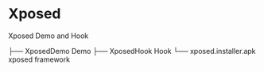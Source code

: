 # Xposed
Xposed Demo and Hook

├── XposedDemo              Demo
├── XposedHook              Hook
└── xposed.installer.apk    xposed framework



